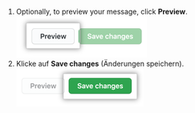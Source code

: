 1. Optionally, to preview your message, click **Preview**. ![Preview message button](/assets/images/enterprise/site-admin-settings/message-preview-button.png)
1. Klicke auf **Save changes** (Änderungen speichern). ![Schaltfläche „Edit message“ (Meldung bearbeiten)](/assets/images/enterprise/site-admin-settings/message-save-changes-button.png)
